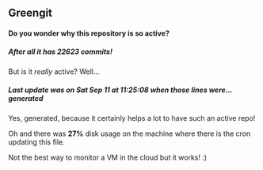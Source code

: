 ## Greengit

#### Do you wonder why this repository is so active?

##### After all it has 22623 commits!

But is it *really* active? Well...

##### Last update was on Sat Sep 11 at 11:25:08 when those lines were... generated

Yes, generated, because it certainly helps a lot to have such an active repo!

Oh and there was **27%** disk usage on the machine
where there is the cron updating this file.

Not the best way to monitor a VM in the cloud but it works! :)
